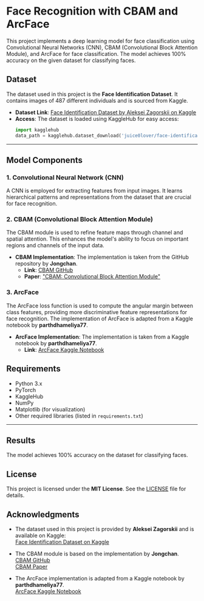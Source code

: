 # Face Recognition with CBAM and ArcFace

This project implements a deep learning model for face classification using Convolutional Neural Networks (CNN), CBAM (Convolutional Block Attention Module), and ArcFace for face classification. The model achieves 100% accuracy on the given dataset for classifying faces.

## Dataset

The dataset used in this project is the **Face Identification Dataset**. It contains images of 487 different individuals and is sourced from Kaggle.

- **Dataset Link**: [Face Identification Dataset by Aleksei Zagorskii on Kaggle](https://www.kaggle.com/datasets/juice0lover/face-identification)
- **Access**: The dataset is loaded using KaggleHub for easy access:  
  ```python
  import kagglehub
  data_path = kagglehub.dataset_download('juice0lover/face-identification')


---

## Model Components

### 1. Convolutional Neural Network (CNN)
A CNN is employed for extracting features from input images. It learns hierarchical patterns and representations from the dataset that are crucial for face recognition.

### 2. CBAM (Convolutional Block Attention Module)
The CBAM module is used to refine feature maps through channel and spatial attention. This enhances the model's ability to focus on important regions and channels of the input data.

- **CBAM Implementation**: The implementation is taken from the GitHub repository by **Jongchan**.
  - **Link**: [CBAM GitHub](https://github.com/Jongchan/attention-module/blob/master/MODELS/cbam.py)
  - **Paper**: ["CBAM: Convolutional Block Attention Module"](https://arxiv.org/abs/1807.06521)

### 3. ArcFace
The ArcFace loss function is used to compute the angular margin between class features, providing more discriminative feature representations for face recognition. The implementation of ArcFace is adapted from a Kaggle notebook by **parthdhameliya77**.

- **ArcFace Implementation**: The implementation is taken from a Kaggle notebook by **parthdhameliya77**.
  - **Link**: [ArcFace Kaggle Notebook](https://www.kaggle.com/code/parthdhameliya77/simple-arcface-implementation-on-mnist-dataset)


## Requirements

- Python 3.x
- PyTorch
- KaggleHub
- NumPy
- Matplotlib (for visualization)
- Other required libraries (listed in `requirements.txt`)



---
## Results

The model achieves 100% accuracy on the dataset for classifying faces.


## License

This project is licensed under the **MIT License**. See the [LICENSE](LICENSE) file for details.


## Acknowledgments

- The dataset used in this project is provided by **Aleksei Zagorskii** and is available on Kaggle:  
  [Face Identification Dataset on Kaggle](https://www.kaggle.com/datasets/juice0lover/face-identification)
  
- The CBAM module is based on the implementation by **Jongchan**.  
  [CBAM GitHub](https://github.com/Jongchan/attention-module/blob/master/MODELS/cbam.py)  
  [CBAM Paper](https://arxiv.org/abs/1807.06521)

- The ArcFace implementation is adapted from a Kaggle notebook by **parthdhameliya77**.  
  [ArcFace Kaggle Notebook](https://www.kaggle.com/code/parthdhameliya77/simple-arcface-implementation-on-mnist-dataset)

